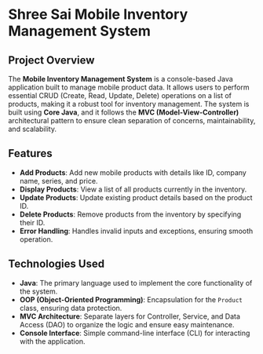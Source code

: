 # Shree Sai Mobile Inventory Management System

## Project Overview

The **Mobile Inventory Management System** is a console-based Java application built to manage mobile product data. It allows users to perform essential CRUD (Create, Read, Update, Delete) operations on a list of products, making it a robust tool for inventory management. The system is built using **Core Java**, and it follows the **MVC (Model-View-Controller)** architectural pattern to ensure clean separation of concerns, maintainability, and scalability.

## Features

- **Add Products**: Add new mobile products with details like ID, company name, series, and price.
- **Display Products**: View a list of all products currently in the inventory.
- **Update Products**: Update existing product details based on the product ID.
- **Delete Products**: Remove products from the inventory by specifying their ID.
- **Error Handling**: Handles invalid inputs and exceptions, ensuring smooth operation.

## Technologies Used

- **Java**: The primary language used to implement the core functionality of the system.
- **OOP (Object-Oriented Programming)**: Encapsulation for the `Product` class, ensuring data protection.
- **MVC Architecture**: Separate layers for Controller, Service, and Data Access (DAO) to organize the logic and ensure easy maintenance.
- **Console Interface**: Simple command-line interface (CLI) for interacting with the application.

